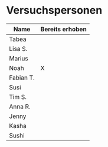 # Versuchspersonen

| Name       | Bereits erhoben |
| ---------- | --------------- |
| Tabea      |                 |
| Lisa S.    |                 |
| Marius     |                 |
| Noah       |       X         |
| Fabian T.  |                 |
| Susi       |                 |
| Tim S.     |                 |
| Anna R.    |                 |
| Jenny      |                 |
| Kasha      |                 |
| Sushi      |                 |
